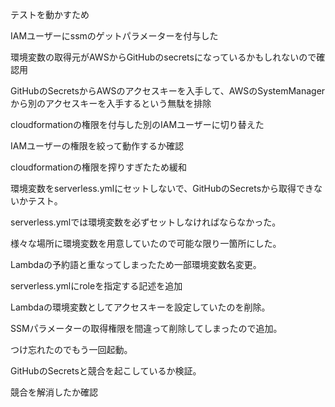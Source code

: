 テストを動かすため

IAMユーザーにssmのゲットパラメーターを付与した

環境変数の取得元がAWSからGitHubのsecretsになっているかもしれないので確認用

GitHubのSecretsからAWSのアクセスキーを入手して、AWSのSystemManagerから別のアクセスキーを入手するという無駄を排除

cloudformationの権限を付与した別のIAMユーザーに切り替えた

IAMユーザーの権限を絞って動作するか確認

cloudformationの権限を搾りすぎたため緩和

環境変数をserverless.ymlにセットしないで、GitHubのSecretsから取得できないかテスト。

serverless.ymlでは環境変数を必ずセットしなければならなかった。

様々な場所に環境変数を用意していたので可能な限り一箇所にした。

Lambdaの予約語と重なってしまったため一部環境変数名変更。

serverless.ymlにroleを指定する記述を追加

Lambdaの環境変数としてアクセスキーを設定していたのを削除。

SSMパラメーターの取得権限を間違って削除してしまったので追加。

つけ忘れたのでもう一回起動。

GitHubのSecretsと競合を起こしているか検証。

競合を解消したか確認
